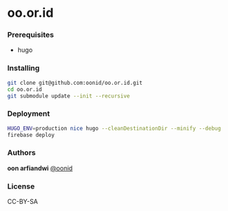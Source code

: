  

# oo.or.id

### Prerequisites

* hugo

### Installing

```bash
git clone git@github.com:oonid/oo.or.id.git
cd oo.or.id
git submodule update --init --recursive
```

### Deployment

```bash
HUGO_ENV=production nice hugo --cleanDestinationDir --minify --debug
firebase deploy
```

### Authors

**oon arfiandwi** [@oonid](https://github.com/oonid)

### License

CC-BY-SA
